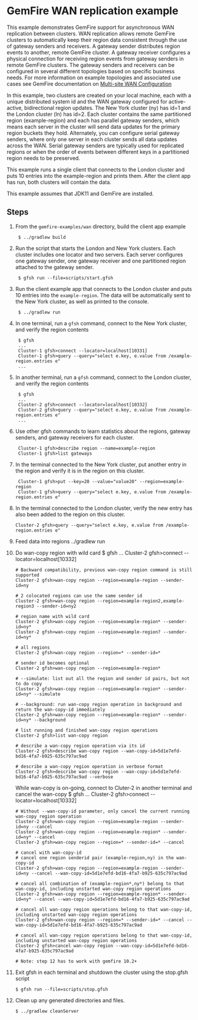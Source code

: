 <!--
  ~ Copyright (c) VMware, Inc. 2023. All rights reserved.
  ~ SPDX-License-Identifier: Apache-2.0
  -->
<!--
Licensed to the Apache Software Foundation (ASF) under one or more
contributor license agreements.  See the NOTICE file distributed with
this work for additional information regarding copyright ownership.
The ASF licenses this file to You under the Apache License, Version 2.0
(the "License"); you may not use this file except in compliance with
the License.  You may obtain a copy of the License at

     http://www.apache.org/licenses/LICENSE-2.0

Unless required by applicable law or agreed to in writing, software
distributed under the License is distributed on an "AS IS" BASIS,
WITHOUT WARRANTIES OR CONDITIONS OF ANY KIND, either express or implied.
See the License for the specific language governing permissions and
limitations under the License.
-->

# GemFire WAN replication example

This example demonstrates GemFire support for asynchronous WAN 
replication between clusters.  WAN replication allows remote GemFire 
clusters to automatically keep their region data consistent through
the use of gateway senders and receivers. A gateway sender distributes 
region events to another, remote GemFire cluster. A gateway receiver 
configures a physical connection for receiving region events from 
gateway senders in remote GemFire clusters. The gateway senders and 
receivers can be configured in several different topologies based on 
specific business needs. For more information on example topologies 
and associated use cases see GemFire documentation on 
[Multi-site WAN Configuration](http://geode.apache.org/docs/guide/topologies_and_comm/multi_site_configuration/chapter_overview.html)

In this example, two clusters are created on your local machine, each
with a unique distributed system id and the WAN gateway configured
for active-active, bidirectional region updates. The New York cluster (ny) 
has id=1 and the London cluster (ln) has id=2. Each cluster contains the same 
partitioned region (example-region) and each has parallel gateway senders, 
which means each server in the cluster will send data updates for 
the primary region buckets they hold.  Alternately, you can configure 
serial gateway senders, where only one server in each cluster sends all data 
updates across the WAN. Serial gateway senders are typically used for 
replicated regions or when the order of events between different keys in
a partitioned region needs to be preserved.

This example runs a single client that connects to the London cluster and 
puts 10 entries into the example-region and prints them.  After the client
app has run, both clusters will contain the data.

This example assumes that JDK11 and GemFire are installed.

## Steps

1. From the `gemfire-examples/wan` directory, build the client app example 

        $ ../gradlew build

2. Run the script that starts the London and New York clusters.  Each cluster includes one locator
   and two servers.  Each server configures one gateway sender, one gateway receiver and one
   partitioned region attached to the gateway sender.

        $ gfsh run --file=scripts/start.gfsh

5. Run the client example app that connects to the London cluster and puts 10 entries 
into the `example-region`. The data will be automatically sent to the New York cluster,
as well as printed to the console.

        $ ../gradlew run

6. In one terminal, run a `gfsh` command, connect to the New York cluster, and verify
   the region contents

        $ gfsh
        ...
        Cluster-1 gfsh>connect --locator=localhost[10331]
        Cluster-1 gfsh>query --query="select e.key, e.value from /example-region.entries e"
        ...

7. In another terminal, run a `gfsh` command, connect to the London cluster, and verify
   the region contents

        $ gfsh
        ...
        Cluster-2 gfsh>connect --locator=localhost[10332]
        Cluster-2 gfsh>query --query="select e.key, e.value from /example-region.entries e"
        ...

8. Use other gfsh commands to learn statistics about the regions, gateway senders,
   and gateway receivers for each cluster.

        Cluster-1 gfsh>describe region --name=example-region
        Cluster-1 gfsh>list gateways

9. In the terminal connected to the New York cluster, put another entry in the region 
   and verify it is in the region on this cluster.

        Cluster-1 gfsh>put --key=20 --value="value20" --region=example-region
        Cluster-1 gfsh>query --query="select e.key, e.value from /example-region.entries e"

10. In the terminal connected to the London cluster, verify the new entry has also 
    been added to the region on this cluster.

        Cluster-2 gfsh>query --query="select e.key, e.value from /example-region.entries e"

11. Feed data into regions
        ../gradlew run

12. Do wan-copy region with wild card
        $ gfsh
        ...
        Cluster-2 gfsh>connect --locator=localhost[10332]

        # Backward compatibility, previous wan-copy region command is still supported
        Cluster-2 gfsh>wan-copy region --region=example-region --sender-id=ny

        # 2 colocated regions can use the same sender id
        Cluster-2 gfsh>wan-copy region --region=example-region2,example-region3 --sender-id=ny2

        # region name with wild card
        Cluster-2 gfsh>wan-copy region --region=example-region* --sender-id=ny*
        Cluster-2 gfsh>wan-copy region --region=example-region? --sender-id=ny*

        # all regions
        Cluster-2 gfsh>wan-copy region --region=* --sender-id=*

        # sender id becomes optional
        Cluster-2 gfsh>wan-copy region --region=example-region*

        # --simulate: list out all the region and sender id pairs, but not to do copy
        Cluster-2 gfsh>wan-copy region --region=example-region* --sender-id=ny* --simulate

        # --background: run wan-copy region operation in background and return the wan-copy-id immediately
        Cluster-2 gfsh>wan-copy region --region=example-region* --sender-id=ny* --background

        # list running and finished wan-copy region operations
        Cluster-2 gfsh>list wan-copy region

        # describe a wan-copy region operation via its id
        Cluster-2 gfsh>describe wan-copy region --wan-copy-id=5d1e7efd-bd16-4fa7-b925-635c797ac9ad

        # describe a wan-copy region operation in verbose format
        Cluster-2 gfsh>describe wan-copy region --wan-copy-id=5d1e7efd-bd16-4fa7-b925-635c797ac9ad --verbose

    While wan-copy is on-going, connect to Cluter-2 in another terminal and cancel the wan-copy
        $ gfsh
        ...
        Cluster-2 gfsh>connect --locator=localhost[10332]

        # Without --wan-copy-id parameter, only cancel the current running wan-copy region operation
        Cluster-2 gfsh>wan-copy region --region=example-region --sender-id=ny --cancel
        Cluster-2 gfsh>wan-copy region --region=example-region* --sender-id=ny* --cancel
        Cluster-2 gfsh>wan-copy region --region=* --sender-id=* --cancel

        # cancel with wan-copy-id
        # cancel one region senderid pair (example-region,ny) in the wan-copy-id
        Cluster-2 gfsh>wan-copy region --region=example-region --sender-id=ny --cancel --wan-copy-id=5d1e7efd-bd16-4fa7-b925-635c797ac9ad

        # cancel all combination of (example-region*,ny*) belong to that wan-copy-id, including unstarted wan-copy region operations
        Cluster-2 gfsh>wan-copy region --region=example-region* --sender-id=ny* --cancel --wan-copy-id=5d1e7efd-bd16-4fa7-b925-635c797ac9ad

        # cancel all wan-copy region operations belong to that wan-copy-id, including unstarted wan-copy region operations
        Cluster-2 gfsh>wan-copy region --region=* --sender-id=* --cancel --wan-copy-id=5d1e7efd-bd16-4fa7-b925-635c797ac9ad

        # cancel all wan-copy region operations belong to that wan-copy-id, including unstarted wan-copy region operations
        Cluster-2 gfsh>cancel wan-copy region --wan-copy-id=5d1e7efd-bd16-4fa7-b925-635c797ac9ad

        # Note: step 12 has to work with gemfire 10.2+

13. Exit gfsh in each terminal and shutdown the cluster using the stop.gfsh script
 
        $ gfsh run --file=scripts/stop.gfsh

14. Clean up any generated directories and files.

    	$ ../gradlew cleanServer

